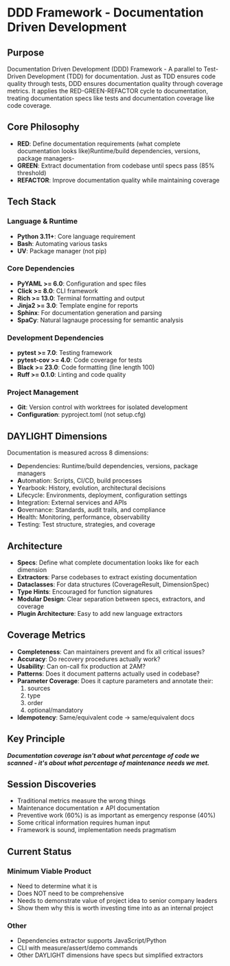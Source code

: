 # DDD Framework - Documentation Driven Development

## Purpose
Documentation Driven Development (DDD) Framework - A parallel to Test-Driven Development (TDD) for documentation. Just as TDD ensures code quality through tests, DDD ensures documentation quality through coverage metrics. It applies the RED-GREEN-REFACTOR cycle to documentation, treating documentation specs like tests and documentation coverage like code coverage.

## Core Philosophy
- **RED**: Define documentation requirements (what complete documentation looks like)Runtime/build dependencies, versions, package managers-
- **GREEN**: Extract documentation from codebase until specs pass (85% threshold)
- **REFACTOR**: Improve documentation quality while maintaining coverage

## Tech Stack

### Language & Runtime
- **Python 3.11+**: Core language requirement
- **Bash**: Automating various tasks
- **UV**: Package manager (not pip)

### Core Dependencies
- **PyYAML >= 6.0**: Configuration and spec files
- **Click >= 8.0**: CLI framework
- **Rich >= 13.0**: Terminal formatting and output
- **Jinja2 >= 3.0**: Template engine for reports
- **Sphinx**: For documentation generation and parsing
- **SpaCy**: Natural lagnauge processing for semantic analysis

### Development Dependencies
- **pytest >= 7.0**: Testing framework
- **pytest-cov >= 4.0**: Code coverage for tests
- **Black >= 23.0**: Code formatting (line length 100)
- **Ruff >= 0.1.0**: Linting and code quality

### Project Management
- **Git**: Version control with worktrees for isolated development
- **Configuration**: pyproject.toml (not setup.cfg)

## DAYLIGHT Dimensions
Documentation is measured across 8 dimensions:
- **D**ependencies: Runtime/build dependencies, versions, package managers
- **A**utomation: Scripts, CI/CD, build processes
- **Y**earbook: History, evolution, architectural decisions
- **L**ifecycle: Environments, deployment, configuration settings
- **I**ntegration: External services and APIs
- **G**overnance: Standards, audit trails, and compliance
- **H**ealth: Monitoring, performance, observability
- **T**esting: Test structure, strategies, and coverage

## Architecture
- **Specs**: Define what complete documentation looks like for each dimension
- **Extractors**: Parse codebases to extract existing documentation
- **Dataclasses**: For data structures (CoverageResult, DimensionSpec)
- **Type Hints**: Encouraged for function signatures
- **Modular Design**: Clear separation between specs, extractors, and coverage
- **Plugin Architecture**: Easy to add new language extractors

## Coverage Metrics
- **Completeness**: Can maintainers prevent and fix all critical issues?
- **Accuracy**: Do recovery procedures actually work?
- **Usability**: Can on-call fix production at 2AM?
- **Patterns**: Does it document patterns actually used in codebase?
- **Parameter Coverage**: Does it capture parameters and annotate their:
  1. sources
  2. type
  2. order
  3. optional/mandatory
- **Idempotency**: Same/equivalent code → same/equivalent docs

## Key Principle

***Documentation coverage isn't about what percentage of code we scanned - it's about what percentage of maintenance needs we met.***

## Session Discoveries

- Traditional metrics measure the wrong things
- Maintenance documentation ≠ API documentation
- Preventive work (60%) is as important as emergency response (40%)
- Some critical information requires human input
- Framework is sound, implementation needs pragmatism

## Current Status

### Minimum Viable Product
- Need to determine what it is
- Does NOT need to be comprehensive
- Needs to demonstrate value of project idea to senior company leaders
- Show them why this is worth investing time into as an internal project

### Other
- Dependencies extractor supports JavaScript/Python
- CLI with measure/assert/demo commands
- Other DAYLIGHT dimensions have specs but simplified extractors
